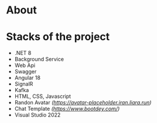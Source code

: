 # About

# Stacks of the project
- .NET 8
- Background Service
- Web Api
- Swagger
- Angular 18
- SignalR
- Kafka
- HTML, CSS, Javascript
- Randon Avatar _(https://avatar-placeholder.iran.liara.run)_
- Chat Template _(https://www.bootdey.com/)_
- Visual Studio 2022
